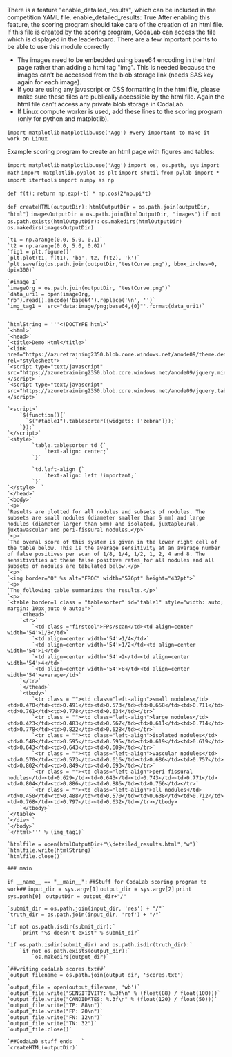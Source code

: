 There is a feature "enable_detailed_results", which can be included in the competition YAML file. 
enable_detailed_results: True
After enabling this feature, the scoring program should take care of the creation of an html file. If this file is created by the scoring program, CodaLab can access the file which is displayed in the leaderboard. There are a few important points to be able to use this module correctly
* The images need to be embedded using base64 encoding in the html page rather than adding a html tag "img". This is needed because the images can't be accessed from the blob storage link (needs SAS key again for each image). 
* If you are using any javascript or CSS formatting in the html file, please make sure these files are publically accessible by the html file. Again the html file can't access any private blob storage in CodaLab.
* If Linux compute worker is used, add these lines to the scoring program (only for python and matplotlib).

`import matplotlib`
`matplotlib.use('Agg') #very important to make it work on Linux`

Example scoring program to create an html page with figures and tables:

`import matplotlib`
`matplotlib.use('Agg')`
`import os, os.path, sys`
`import math`
`import matplotlib.pyplot as plt`
`import shutil`
`from pylab import *`
`import itertools`
`import numpy as np`

`def f(t):`
    `return np.exp(-t) * np.cos(2*np.pi*t)`

`def createHTML(outputDir):`
	`htmlOutputDir = os.path.join(outputDir, "html")`
	`imagesOutputDir = os.path.join(htmlOutputDir, "images")`
	`if not os.path.exists(htmlOutputDir):`
			`os.makedirs(htmlOutputDir)`
			`os.makedirs(imagesOutputDir)`
			
 	`t1 = np.arange(0.0, 5.0, 0.1)`
	`t2 = np.arange(0.0, 5.0, 0.02)`
	`fig1 = plt.figure()`
	`plt.plot(t1, f(t1), 'bo', t2, f(t2), 'k')`
	`plt.savefig(os.path.join(outputDir,"testCurve.png"), bbox_inches=0, dpi=300)`
	
	`#image 1`
	`imageOrg = os.path.join(outputDir, "testCurve.png")`
	`data_uri1 = open(imageOrg, 'rb').read().encode('base64').replace('\n', '')`
	`img_tag1 = 'src="data:image/png;base64,{0}"'.format(data_uri1)`
	
			
	`htmlString = '''<!DOCTYPE html>`
	`<html>`
	`<head>`
    `<title>Demo Html</title>`
    `<link href="https://azuretraining2350.blob.core.windows.net/anode09/theme.default.css" rel="stylesheet">     `
    `<script type="text/javascript" src="https://azuretraining2350.blob.core.windows.net/anode09/jquery.min.js"></script> `
    `<script type="text/javascript" src="https://azuretraining2350.blob.core.windows.net/anode09/jquery.tablesorter.min.js"></script>`
     
    `<script>`
        `$(function(){`
          `$("#table1").tablesorter({widgets: ['zebra']});`
        `});`
    `</script>`
    `<style>`
			`table.tablesorter td {`
				`text-align: center;`
			`}`
			
			`td.left-align {`
				`text-align: left !important;`
			`}`
    `</style>  `
	`</head>`
	`<body>`
	`<p>`
	`Results are plotted for all nodules and subsets of nodules. The subsets are small nodules (diameter smaller than 5 mm) and large nodules (diameter larger than 5mm) and isolated, juxtapleural, juxtavascular and peri-fissural nodules.</p>`
	`<p>`
	`The overal score of this system is given in the lower right cell of the table below. This is the average sensitivity at an average number of false positives per scan of 1/8, 1/4, 1/2, 1, 2, 4 and 8. The sensitivities at these false positive rates for all nodules and all subsets of nodules are tabulated below.</p>`
	`<p>`
	`<img border="0" %s alt="FROC" width="576pt" height="432pt">`
	`<p>`
	`The following table summarizes the results.</p>`
	`<p>`
	`<table border=1 class = "tablesorter" id="table1" style="width: auto; margin: 10px auto 0 auto;">`
	    `<thead>`
	    `<tr>`
            `<td class ="firstcol">FPs/scan</td><td align=center width='54'>1/8</td>`
            `<td align=center width='54'>1/4</td>`
            `<td align=center width='54'>1/2</td><td align=center width='54'>1</td>`
            `<td align=center width='54'>2</td><td align=center width='54'>4</td>`
            `<td align=center width='54'>8</td><td align=center width='54'>average</td>`
        `</tr>`
        `</thead>`
        `<tbody>`
			`<tr class = ""><td class="left-align">small nodules</td><td>0.470</td><td>0.491</td><td>0.573</td><td>0.658</td><td>0.711</td><td>0.761</td><td>0.778</td><td>0.634</td></tr>`
			`<tr class = ""><td class="left-align">large nodules</td><td>0.423</td><td>0.483</td><td>0.567</td><td>0.611</td><td>0.714</td><td>0.778</td><td>0.822</td><td>0.628</td></tr>`
			`<tr class = ""><td class="left-align">isolated nodules</td><td>0.548</td><td>0.595</td><td>0.595</td><td>0.619</td><td>0.619</td><td>0.643</td><td>0.643</td><td>0.609</td></tr>`
			`<tr class = ""><td class="left-align">vascular nodules</td><td>0.570</td><td>0.573</td><td>0.616</td><td>0.686</td><td>0.757</td><td>0.802</td><td>0.849</td><td>0.693</td></tr>`
			`<tr class = ""><td class="left-align">peri-fissural nodules</td><td>0.629</td><td>0.643</td><td>0.743</td><td>0.771</td><td>0.804</td><td>0.886</td><td>0.886</td><td>0.766</td></tr>`
			`<tr class = ""><td class="left-align">all nodules</td><td>0.450</td><td>0.488</td><td>0.570</td><td>0.638</td><td>0.712</td><td>0.768</td><td>0.797</td><td>0.632</td></tr></tbody>        `
		`</tbody>`
	`</table>	`
	`</div>	`
	`</body>`
	`</html>''' % (img_tag1)`
		
	`htmlfile = open(htmlOutputDir+"\\detailed_results.html","w")`
	`htmlfile.write(htmlString)`
	`htmlfile.close()`
  
`### main `
  
`if __name__ == "__main__":`
	`##Stuff for CodaLab scoring program to work##`
	`input_dir = sys.argv[1]`
	`output_dir = sys.argv[2]`
	`print sys.path[0] `
	`outputDir = output_dir+"/"`
	
	`submit_dir = os.path.join(input_dir, 'res') + "/"`
	`truth_dir = os.path.join(input_dir, 'ref') + "/"`
	
	`if not os.path.isdir(submit_dir):`
		`print "%s doesn't exist" % submit_dir`

	`if os.path.isdir(submit_dir) and os.path.isdir(truth_dir):`
		`if not os.path.exists(output_dir):`
			`os.makedirs(output_dir)`
			
	`##writing codaLab scores.txt##`
	`output_filename = os.path.join(output_dir, 'scores.txt')              `
	`output_file = open(output_filename, 'wb')`
	`output_file.write("SENSITIVITY: %.3f\n" % (float(88) / float(100)))`
	`output_file.write("CANDIDATES: %.3f\n" % (float(120) / float(50)))`
	`output_file.write("TP: 88\n")`
	`output_file.write("FP: 20\n")`
	`output_file.write("FN: 12\n")`
	`output_file.write("TN: 32")`
	`output_file.close()`
	
	`##CodaLab stuff ends	`
	`createHTML(outputDir)`



